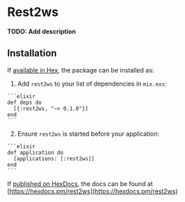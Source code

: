 # Rest2ws

**TODO: Add description**

## Installation

If [available in Hex](https://hex.pm/docs/publish), the package can be installed as:

  1. Add `rest2ws` to your list of dependencies in `mix.exs`:

    ```elixir
    def deps do
      [{:rest2ws, "~> 0.1.0"}]
    end
    ```

  2. Ensure `rest2ws` is started before your application:

    ```elixir
    def application do
      [applications: [:rest2ws]]
    end
    ```

If [published on HexDocs](https://hex.pm/docs/tasks#hex_docs), the docs can
be found at [https://hexdocs.pm/rest2ws](https://hexdocs.pm/rest2ws)

